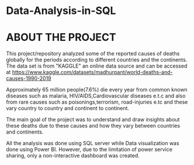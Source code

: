# Data-Analysis-in-SQL
# ABOUT THE PROJECT

 This project/repository analyzed some of the reported causes of deaths globally for the periods
 according to different countries and the continents.
 The data set is from "KAGGLE" an online data source and can be accessed at
 https://www.kaggle.com/datasets/madhurpant/world-deaths-and-causes-1990-2019

 Approximately 65 million people(7.6%) die every year from common known diseases such as malaria, 
 HIV/AIDS,Cardiovascular diseases e.t.c and also from rare causes such as poisonings,terrorism,
 road-injuries e.tc and these vary country to country and continent to continent.
 
 The main goal of the project was to understand and draw insights about these deaths due to these causes
 and how they vary between countries and continents.
  
 All the analysis  was done using SQL server while Data visualization was done using Power BI.
 However, due to the limitation of power service sharing, only a non-interactive dashboard was created.
 

